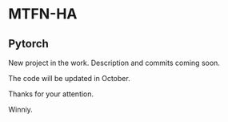 # MTFN-HA

## Pytorch 

New project in the work. Description and commits coming soon.

The code will be updated in October.

Thanks for your attention.


Winniy.
